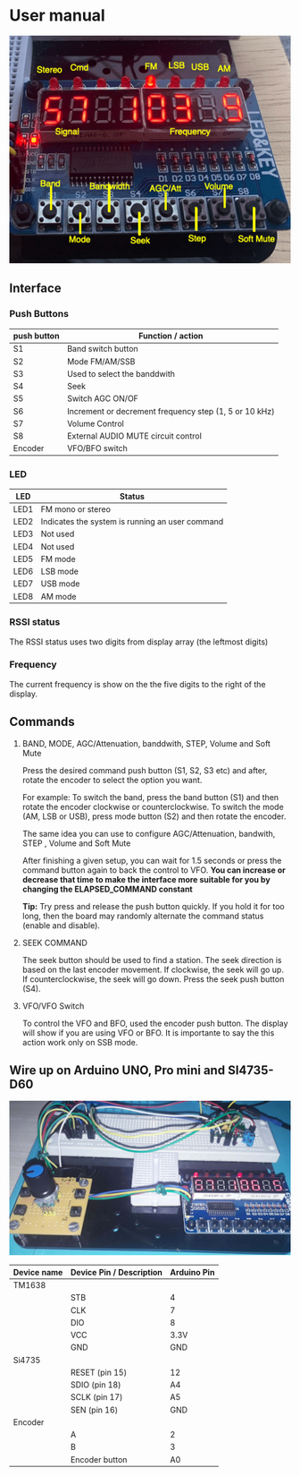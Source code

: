 
# User manual


![TM1638 Protoboard 01](../../extras/images/TM1638_01.png)


## Interface

### Push Buttons

| push button | Function / action |
| ----------- | ----------------- |
| S1          | Band switch button |
| S2          | Mode FM/AM/SSB |
| S3          | Used to select the banddwith |
| S4          | Seek |
| S5          | Switch AGC ON/OF |
| S6          | Increment or decrement frequency step (1, 5 or 10 kHz) |
| S7          | Volume Control |
| S8          | External AUDIO MUTE circuit control |
| Encoder     | VFO/BFO switch |

### LED

| LED         | Status            |
| ----------- | ----------------- |
| LED1        | FM mono or stereo |
| LED2        | Indicates the system is running an user command |
| LED3        | Not used |
| LED4        | Not used |
| LED5        | FM mode  |
| LED6        | LSB mode |
| LED7        | USB mode |
| LED8        | AM mode  |



### RSSI status

The RSSI status uses two digits from display array (the leftmost digits)

### Frequency

The current frequency is show on the the five digits to the right of the display.


## Commands

1. BAND, MODE, AGC/Attenuation, banddwith, STEP, Volume and Soft Mute

    Press the desired command  push button (S1, S2, S3 etc) and after, rotate the encoder to select the option you want.
    
    For example: To switch the band, press the band button (S1) and then rotate the encoder clockwise or counterclockwise.
    To switch the mode (AM, LSB or USB), press mode button (S2) and then rotate the encoder.
    
    The same idea you can use to configure AGC/Attenuation, bandwith, STEP , Volume and Soft Mute
    
    After finishing a given setup, you can wait for 1.5 seconds or press the command button again to back the control to VFO.
    __You can increase or decrease that time to make the interface more suitable for you by changing the ELAPSED_COMMAND constant__
    
    __Tip:__ Try press and release the push button quickly. If you hold it for too long, then the board may randomly alternate the command status (enable and disable).


2. SEEK COMMAND

    The seek button should be used to find a station. The seek direction is based on the last encoder movement.
    If clockwise, the seek will go up. If counterclockwise, the seek will go down.
    Press the seek push button (S4).


3. VFO/VFO Switch

    To control the VFO and BFO, used the encoder push button. The display will show if you are using VFO or BFO.
    It is importante to say the this action work only on SSB mode.


## Wire up on Arduino UNO, Pro mini and SI4735-D60


![TM1638 Protoboard 02](../../extras/images/TM1638_02.jpg)



| Device name      | Device Pin / Description |  Arduino Pin  |
| ---------------- | -------------------------| ------------  |
|    TM1638        |                          |               |
|                  | STB                      |    4          |
|                  | CLK                      |    7          |
|                  | DIO                      |    8          |
|                  | VCC                      |    3.3V       |
|                  | GND                      |    GND        |
|    Si4735        |                          |               |
|                  | RESET (pin 15)           |     12        |
|                  | SDIO (pin 18)            |     A4        |
|                  | SCLK (pin 17)            |     A5        |
|                  | SEN (pin 16)             |    GND        |
|    Encoder       |                          |               |
|                  | A                        |       2       |
|                  | B                        |       3       |
|                  | Encoder button           |      A0       |

